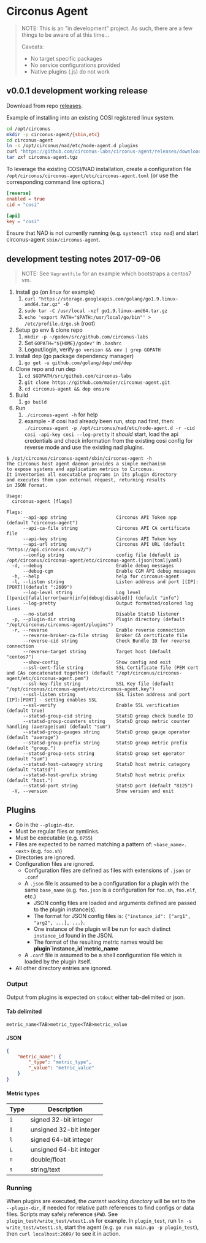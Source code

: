# Circonus Agent

>NOTE: This is an "in development" project. As such, there are a few things to be aware of at this time...
>
> Caveats:
> * No target specific packages
> * No service configurations provided
> * Native plugins (.js) do not work

## v0.0.1 development working release

Download from repo [releases](https://github.com/circonus-labs/circonus-agent/releases).

Example of installing into an existing COSI registered linux system.

```sh
cd /opt/circonus
mkdir -p circonus-agent/{sbin,etc}
cd circonus-agent
ln -s /opt/circonus/nad/etc/node-agent.d plugins
curl "https://github.com/circonus-labs/circonus-agent/releases/download/v0.1.0/circonus-agent_0.0.1_linux_64-bit.tar.gz" -o circonus-agent.tgz
tar zxf circonus-agent.tgz
```
To leverage the existing COSI/NAD installation, create a configuration file `/opt/circonus/circonus-agent/etc/circonus-agent.toml` (or use the corresponding command line options.)

```toml
[reverse]
enabled = true
cid = "cosi"

[api]
key = "cosi"
```

Ensure that NAD is not currently running (e.g. `systemctl stop nad`) and start circonus-agent `sbin/circonus-agent`.

## development testing notes 2017-09-06

> NOTE: See `Vagrantfile` for an example which bootstraps a centos7 vm.

1. Install go (on linux for example)
    1. `curl "https://storage.googleapis.com/golang/go1.9.linux-amd64.tar.gz" -O`
    1. `sudo tar -C /usr/local -xzf go1.9.linux-amd64.tar.gz`
    1. `echo 'export PATH="$PATH:/usr/local/go/bin"' > /etc/profile.d/go.sh` (root)
1. Setup go env & clone repo
    1. `mkdir -p ~/godev/src/github.com/circonus-labs`
    1. Set `GOPATH="${HOME}/godev"` in `.bashrc`
    1. Logout/login, verify `go version && env | grep GOPATH`
1. Install dep (go package dependency manager)
    1. `go get -u github.com/golang/dep/cmd/dep`
1. Clone repo and run dep
    1. `cd $GOPATH/src/github.com/circonus-labs`
    1. `git clone https://github.com/maier/circonus-agent.git`
    1. `cd circonus-agent && dep ensure`
1. Build
    1. `go build`
1. Run
    1. `./circonus-agent -h` for help
    1. example - if cosi had already been run, stop nad first, then: `./circonus-agent -p /opt/circonus/nad/etc/node-agent.d -r -cid cosi -api-key cosi --log-pretty` it _should_ start, load the api credentials and check information from the existing cosi config for reverse mode and use the existing nad plugins.

```
$ /opt/circonus/circonus-agent/sbin/circonus-agent -h
The Circonus host agent daemon provides a simple mechanism
to expose systems and application metrics to Circonus.
It inventories all executable programs in its plugin directory
and executes them upon external request, returning results
in JSON format.

Usage:
  circonus-agent [flags]

Flags:
      --api-app string                  Circonus API Token app (default "circonus-agent")
      --api-ca-file string              Circonus API CA certificate file
      --api-key string                  Circonus API Token key
      --api-url string                  Circonus API URL (default "https://api.circonus.com/v2/")
      --config string                   config file (default is /opt/circonus/circonus-agent/etc/circonus-agent.(json|toml|yaml)
  -d, --debug                           Enable debug messages
      --debug-cgm                       Enable CGM API debug messages
  -h, --help                            help for circonus-agent
  -l, --listen string                   Listen address and port [[IP]:[PORT]](default ":2609")
      --log-level string                Log level [(panic|fatal|error|warn|info|debug|disabled)] (default "info")
      --log-pretty                      Output formatted/colored log lines
      --no-statsd                       Disable StatsD listener
  -p, --plugin-dir string               Plugin directory (default "/opt/circonus/circonus-agent/plugins")
  -r, --reverse                         Enable reverse connection
      --reverse-broker-ca-file string   Broker CA certificate file
      --reverse-cid string              Check Bundle ID for reverse connection
      --reverse-target string           Target host (default "centos7")
      --show-config                     Show config and exit
      --ssl-cert-file string            SSL Certificate file (PEM cert and CAs concatenated together) (default "/opt/circonus/circonus-agent/etc/circonus-agent.pem")
      --ssl-key-file string             SSL Key file (default "/opt/circonus/circonus-agent/etc/circonus-agent.key")
      --ssl-listen string               SSL listen address and port [IP]:[PORT] - setting enables SSL
      --ssl-verify                      Enable SSL verification (default true)
      --statsd-group-cid string         StatsD group check bundle ID
      --statsd-group-counters string    StatsD group metric counter handling (average|sum) (default "sum")
      --statsd-group-gauges string      StatsD group gauge operator (default "average")
      --statsd-group-prefix string      StatsD group metric prefix (default "group.")
      --statsd-group-sets string        StatsD group set operator (default "sum")
      --statsd-host-cateogry string     StatsD host metric category (default "statsd")
      --statsd-host-prefix string       StatsD host metric prefix (default "host.")
      --statsd-port string              StatsD port (default "8125")
  -V, --version                         Show version and exit
```


## Plugins

* Go in the `--plugin-dir`.
* Must be regular files or symlinks.
* Must be executable (e.g. `0755`)
* Files are expected to be named matching a pattern of: `<base_name>.<ext>` (e.g. `foo.sh`)
* Directories are ignored.
* Configuration files are ignored.
    * Configuration files are defined as files with extensions of `.json` or `.conf`
    * A `.json` file is assumed to be a configuration for a plugin with the same `base_name` (e.g. `foo.json` is a configuration for `foo.sh`, `foo.elf`, etc.)
        * JSON config files are loaded and arguments defined are passed to the plugin instance(s).
        * The format for JSON config files is: `{"instance_id": ["arg1", "arg2", ...], ...}`.
        * One instance of the plugin will be run for each distinct `instance_id` found in the JSON.
        * The format of the resulting metric names would be: **plugin\`instance_id\`metric_name**
    * A `.conf` file is assumed to be a shell configuration file which is loaded by the plugin itself.
* All other directory entries are ignored.

### Output

Output from plugins is expected on `stdout` either tab-delimited or json.

#### Tab delimited

`metric_name<TAB>metric_type<TAB>metric_value`

#### JSON

```json
{
    "metric_name": {
        "_type": "metric_type",
        "_value": "metric_value"
    }
}
```

#### Metric types

| Type | Description             |
| ---- | ----------------------- |
| `i`  | signed 32-bit integer   |
| `I`  | unsigned 32-bit integer |
| `l`  | signed 64-bit integer   |
| `L`  | unsigned 64-bit integer |
| `n`  | double/float            |
| `s`  | string/text             |

### Running

When plugins are executed, the _current working directory_ will be set to the `--plugin-dir`, if needed for relative path references to find configs or data files. Scripts may safely reference `$PWD`. See `plugin_test/write_test/wtest1.sh` for example. In `plugin_test`, run `ln -s write_test/wtest1.sh`, start the agent (e.g. `go run main.go -p plugin_test`), then `curl localhost:2609/` to see it in action.
